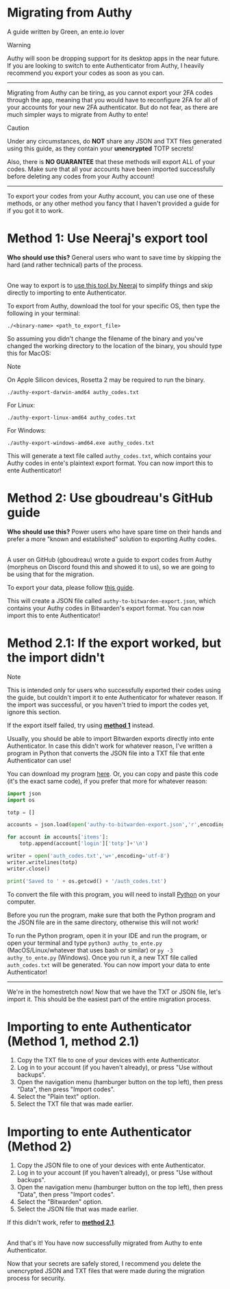 # Migrating from Authy
A guide written by Green, an ente.io lover
> [!WARNING]  
> Authy will soon be dropping support for its desktop apps in the near future. If you are looking to switch to ente Authenticator from Authy, I heavily recommend you export your codes as soon as you can.

---

Migrating from Authy can be tiring, as you cannot export your 2FA codes through the app, meaning that you would have to reconfigure 2FA for all of your accounts for your new 2FA authenticator. But do not fear, as there are much simpler ways to migrate from Authy to ente!

> [!CAUTION]
> Under any circumstances, do **NOT** share any JSON and TXT files generated using this guide, as they contain your **unencrypted** TOTP secrets!
> 
> Also, there is **NO GUARANTEE** that these methods will export ALL of your codes. Make sure that all your accounts have been imported successfully before deleting any codes from your Authy account!

---

To export your codes from your Authy account, you can use one of these methods, or any other method you fancy that I haven't provided a guide for if you got it to work.

# Method 1: Use Neeraj's export tool
**Who should use this?** General users who want to save time by skipping the hard (and rather technical) parts of the process.<br><br>

One way to export is to [use this tool by Neeraj](https://github.com/ua741/authy-export/releases/tag/v0.0.4) to simplify things and skip directly to importing to ente Authenticator.

To export from Authy, download the tool for your specific OS, then type the following in your terminal:
```
./<binary-name> <path_to_export_file>
```

So assuming you didn't change the filename of the binary and you've changed the working directory to the location of the binary, you should type this for MacOS:
> [!NOTE]  
> On Apple Silicon devices, Rosetta 2 may be required to run the binary.
```
./authy-export-darwin-amd64 authy_codes.txt
```

For Linux:
```
./authy-export-linux-amd64 authy_codes.txt
```

For Windows:
```
./authy-export-windows-amd64.exe authy_codes.txt
```

This will generate a text file called `authy_codes.txt`, which contains your Authy codes in ente's plaintext export format. You can now import this to ente Authenticator!

# Method 2: Use gboudreau's GitHub guide
**Who should use this?** Power users who have spare time on their hands and prefer a more "known and established" solution to exporting Authy codes.<br><br>

A user on GitHub (gboudreau) wrote a guide to export codes from Authy (morpheus on Discord found this and showed it to us), so we are going to be using that for the migration.

To export your data, please follow [this guide](https://gist.github.com/gboudreau/94bb0c11a6209c82418d01a59d958c93). 

This will create a JSON file called `authy-to-bitwarden-export.json`, which contains your Authy codes in Bitwarden's export format. You can now import this to ente Authenticator!

# Method 2.1: If the export worked, but the import didn't
> [!NOTE]  
> This is intended only for users who successfully exported their codes using the guide, but couldn't import it to ente Authenticator for whatever reason. If the import was successful, or you haven't tried to import the codes yet, ignore this section.
>
> If the export itself failed, try using [**method 1**](#method-1-use-neerajs-export-tool) instead.

Usually, you should be able to import Bitwarden exports directly into ente Authenticator. In case this didn't work for whatever reason, I've written a program in Python that converts the JSON file into a TXT file that ente Authenticator can use!

You can download my program [here](https://github.com/gweeeen/ducky/blob/main/duckys_other_stuff/authy_to_ente.py). Or, you can copy and paste this code (it's the exact same code), if you prefer that more for whatever reason:
```py
import json
import os

totp = []

accounts = json.load(open('authy-to-bitwarden-export.json','r',encoding='utf-8'))

for account in accounts['items']:
    totp.append(account['login']['totp']+'\n')

writer = open('auth_codes.txt','w+',encoding='utf-8')
writer.writelines(totp)
writer.close()

print('Saved to ' + os.getcwd() + '/auth_codes.txt')
```

To convert the file with this program, you will need to install [Python](https://www.python.org/downloads/) on your computer.

Before you run the program, make sure that both the Python program and the JSON file are in the same directory, otherwise this will not work!

To run the Python program, open it in your IDE and run the program, or open your terminal and type `python3 authy_to_ente.py` (MacOS/Linux/whatever that uses bash or similar) or `py -3 authy_to_ente.py` (Windows). Once you run it, a new TXT file called `auth_codes.txt` will be generated. You can now import your data to ente Authenticator!

---
We're in the homestretch now! Now that we have the TXT or JSON file, let's import it. This should be the easiest part of the entire migration process.

# Importing to ente Authenticator (Method 1, method 2.1)
1. Copy the TXT file to one of your devices with ente Authenticator.
2. Log in to your account (if you haven't already), or press "Use without backups".
3. Open the navigation menu (hamburger button on the top left), then press "Data", then press "Import codes".
4. Select the "Plain text" option.
5. Select the TXT file that was made earlier.

# Importing to ente Authenticator (Method 2)
1. Copy the JSON file to one of your devices with ente Authenticator.
2. Log in to your account (if you haven't already), or press "Use without backups".
3. Open the navigation menu (hamburger button on the top left), then press "Data", then press "Import codes".
4. Select the "Bitwarden" option.
5. Select the JSON file that was made earlier.

If this didn't work, refer to [**method 2.1**](#method-21-if-the-export-worked-but-the-import-didnt).<br><br>

And that's it! You have now successfully migrated from Authy to ente Authenticator.

Now that your secrets are safely stored, I recommend you delete the unencrypted JSON and TXT files that were made during the migration process for security.
